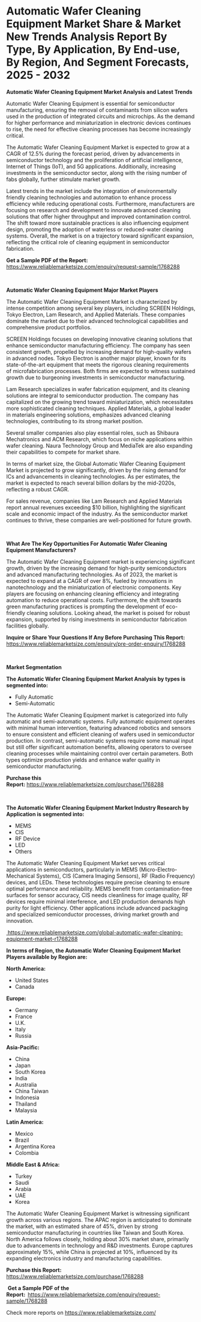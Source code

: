<p><h1>Automatic Wafer Cleaning Equipment Market Share & Market New Trends Analysis Report By Type, By Application, By End-use, By Region, And Segment Forecasts, 2025 - 2032</h1></p><p><strong>Automatic Wafer Cleaning Equipment Market Analysis and Latest Trends</strong></p>
<p><p>Automatic Wafer Cleaning Equipment is essential for semiconductor manufacturing, ensuring the removal of contaminants from silicon wafers used in the production of integrated circuits and microchips. As the demand for higher performance and miniaturization in electronic devices continues to rise, the need for effective cleaning processes has become increasingly critical.</p><p>The Automatic Wafer Cleaning Equipment Market is expected to grow at a CAGR of 12.5% during the forecast period, driven by advancements in semiconductor technology and the proliferation of artificial intelligence, Internet of Things (IoT), and 5G applications. Additionally, increasing investments in the semiconductor sector, along with the rising number of fabs globally, further stimulate market growth. </p><p>Latest trends in the market include the integration of environmentally friendly cleaning technologies and automation to enhance process efficiency while reducing operational costs. Furthermore, manufacturers are focusing on research and development to innovate advanced cleaning solutions that offer higher throughput and improved contamination control. The shift toward more sustainable practices is also influencing equipment design, promoting the adoption of waterless or reduced-water cleaning systems. Overall, the market is on a trajectory toward significant expansion, reflecting the critical role of cleaning equipment in semiconductor fabrication.</p></p>
<p><strong>Get a Sample PDF of the Report:&nbsp;</strong> <a href="https://www.reliablemarketsize.com/enquiry/request-sample/1768288?utm_campaign=1103&utm_medium=2&utm_source=Github&utm_content=ia&utm_term=27022025&utm_id=automatic-wafer-cleaning-equipment">https://www.reliablemarketsize.com/enquiry/request-sample/1768288</a></p>
<p>&nbsp;</p>
<p><strong>Automatic Wafer Cleaning Equipment Major Market Players</strong></p>
<p><p>The Automatic Wafer Cleaning Equipment Market is characterized by intense competition among several key players, including SCREEN Holdings, Tokyo Electron, Lam Research, and Applied Materials. These companies dominate the market due to their advanced technological capabilities and comprehensive product portfolios.</p><p>SCREEN Holdings focuses on developing innovative cleaning solutions that enhance semiconductor manufacturing efficiency. The company has seen consistent growth, propelled by increasing demand for high-quality wafers in advanced nodes. Tokyo Electron is another major player, known for its state-of-the-art equipment that meets the rigorous cleaning requirements of microfabrication processes. Both firms are expected to witness sustained growth due to burgeoning investments in semiconductor manufacturing.</p><p>Lam Research specializes in wafer fabrication equipment, and its cleaning solutions are integral to semiconductor production. The company has capitalized on the growing trend toward miniaturization, which necessitates more sophisticated cleaning techniques. Applied Materials, a global leader in materials engineering solutions, emphasizes advanced cleaning technologies, contributing to its strong market position.</p><p>Several smaller companies also play essential roles, such as Shibaura Mechatronics and ACM Research, which focus on niche applications within wafer cleaning. Naura Technology Group and MediaTek are also expanding their capabilities to compete for market share.</p><p>In terms of market size, the Global Automatic Wafer Cleaning Equipment Market is projected to grow significantly, driven by the rising demand for ICs and advancements in cleaning technologies. As per estimates, the market is expected to reach several billion dollars by the mid-2020s, reflecting a robust CAGR.</p><p>For sales revenue, companies like Lam Research and Applied Materials report annual revenues exceeding $10 billion, highlighting the significant scale and economic impact of the industry. As the semiconductor market continues to thrive, these companies are well-positioned for future growth.</p></p>
<p>&nbsp;</p>
<p><strong>What Are The Key Opportunities For Automatic Wafer Cleaning Equipment Manufacturers?</strong></p>
<p><p>The Automatic Wafer Cleaning Equipment market is experiencing significant growth, driven by the increasing demand for high-purity semiconductors and advanced manufacturing technologies. As of 2023, the market is expected to expand at a CAGR of over 8%, fueled by innovations in nanotechnology and the miniaturization of electronic components. Key players are focusing on enhancing cleaning efficiency and integrating automation to reduce operational costs. Furthermore, the shift towards green manufacturing practices is prompting the development of eco-friendly cleaning solutions. Looking ahead, the market is poised for robust expansion, supported by rising investments in semiconductor fabrication facilities globally.</p></p>
<p><strong>Inquire or Share Your Questions If Any Before Purchasing This Report:</strong> <a href="https://www.reliablemarketsize.com/enquiry/pre-order-enquiry/1768288?utm_campaign=1103&utm_medium=2&utm_source=Github&utm_content=ia&utm_term=27022025&utm_id=automatic-wafer-cleaning-equipment">https://www.reliablemarketsize.com/enquiry/pre-order-enquiry/1768288</a></p>
<p>&nbsp;</p>
<p><strong>Market Segmentation</strong></p>
<p><strong>The Automatic Wafer Cleaning Equipment Market Analysis by types is segmented into:</strong></p>
<p><ul><li>Fully Automatic</li><li>Semi-Automatic</li></ul></p>
<p><p>The Automatic Wafer Cleaning Equipment market is categorized into fully automatic and semi-automatic systems. Fully automatic equipment operates with minimal human intervention, featuring advanced robotics and sensors to ensure consistent and efficient cleaning of wafers used in semiconductor production. In contrast, semi-automatic systems require some manual input but still offer significant automation benefits, allowing operators to oversee cleaning processes while maintaining control over certain parameters. Both types optimize production yields and enhance wafer quality in semiconductor manufacturing.</p></p>
<p><strong>Purchase this Report:&nbsp;</strong><a href="https://www.reliablemarketsize.com/purchase/1768288?utm_campaign=1103&utm_medium=2&utm_source=Github&utm_content=ia&utm_term=27022025&utm_id=automatic-wafer-cleaning-equipment">https://www.reliablemarketsize.com/purchase/1768288</a></p>
<p>&nbsp;</p>
<p><strong>The Automatic Wafer Cleaning Equipment Market Industry Research by Application is segmented into:</strong></p>
<p><ul><li>MEMS</li><li>CIS</li><li>RF Device</li><li>LED</li><li>Others</li></ul></p>
<p><p>The Automatic Wafer Cleaning Equipment Market serves critical applications in semiconductors, particularly in MEMS (Micro-Electro-Mechanical Systems), CIS (Camera Imaging Sensors), RF (Radio Frequency) devices, and LEDs. These technologies require precise cleaning to ensure optimal performance and reliability. MEMS benefit from contamination-free surfaces for sensor accuracy, CIS needs cleanliness for image quality, RF devices require minimal interference, and LED production demands high purity for light efficiency. Other applications include advanced packaging and specialized semiconductor processes, driving market growth and innovation.</p></p>
<p><a href="https://www.reliablemarketsize.com/global-automatic-wafer-cleaning-equipment-market-r1768288?utm_campaign=1103&utm_medium=2&utm_source=Github&utm_content=ia&utm_term=27022025&utm_id=automatic-wafer-cleaning-equipment">&nbsp;https://www.reliablemarketsize.com/global-automatic-wafer-cleaning-equipment-market-r1768288</a></p>
<p><strong>In terms of Region, the Automatic Wafer Cleaning Equipment Market Players available by Region are:</strong></p>
<p>
    <p> <strong> North America: </strong>
        <ul>
            <li>United States</li>
            <li>Canada</li>
        </ul>
        </p> 
    <p> <strong> Europe: </strong>
        <ul>
            <li>Germany</li>
            <li>France</li>
            <li>U.K.</li>
            <li>Italy</li>
            <li>Russia</li>
        </ul>
        </p> 
    <p> <strong> Asia-Pacific: </strong>
        <ul>
            <li>China</li>
            <li>Japan</li>
            <li>South Korea</li>
            <li>India</li>
            <li>Australia</li>
            <li>China Taiwan</li>
            <li>Indonesia</li>
            <li>Thailand</li>
            <li>Malaysia</li>
        </ul>
        </p> 
    <p> <strong> Latin America: </strong>
        <ul>
            <li>Mexico</li>
            <li>Brazil</li>
            <li>Argentina Korea</li>
            <li>Colombia</li>
        </ul>
        </p> 
    <p> <strong> Middle East & Africa: </strong>
        <ul>
            <li>Turkey</li>
            <li>Saudi</li>
            <li>Arabia</li>
            <li>UAE</li>
            <li>Korea</li>
        </ul>
    </p>
    </p>
<p><p>The Automatic Wafer Cleaning Equipment Market is witnessing significant growth across various regions. The APAC region is anticipated to dominate the market, with an estimated share of 45%, driven by strong semiconductor manufacturing in countries like Taiwan and South Korea. North America follows closely, holding about 30% market share, primarily due to advancements in technology and R&D investments. Europe captures approximately 15%, while China is projected at 10%, influenced by its expanding electronics industry and manufacturing capabilities.</p></p>
<p><strong>Purchase this Report: </strong><a href="https://www.reliablemarketsize.com/purchase/1768288?utm_campaign=1103&utm_medium=2&utm_source=Github&utm_content=ia&utm_term=27022025&utm_id=automatic-wafer-cleaning-equipment">https://www.reliablemarketsize.com/purchase/1768288</a></p>
<p>&nbsp;<strong>Get a Sample PDF of the Report:&nbsp;&nbsp;</strong><a href="https://www.reliablemarketsize.com/enquiry/request-sample/1768288?utm_campaign=1103&utm_medium=2&utm_source=Github&utm_content=ia&utm_term=27022025&utm_id=automatic-wafer-cleaning-equipment">https://www.reliablemarketsize.com/enquiry/request-sample/1768288</a></p>
<p><strong></strong></p>
<p>Check more reports on <a href="https://www.reliablemarketsize.com/?utm_campaign=1103&utm_medium=2&utm_source=Github&utm_content=ia&utm_term=27022025&utm_id=automatic-wafer-cleaning-equipment">https://www.reliablemarketsize.com/</a></p>